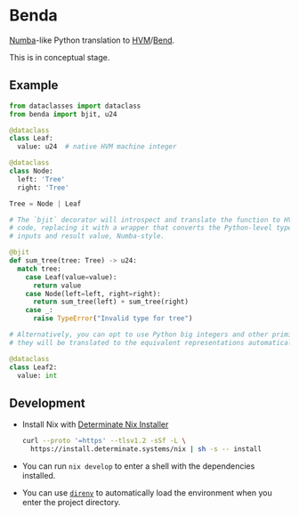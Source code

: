 # Benda

[Numba]-like Python translation to [HVM]/[Bend].

[Numba]: https://numba.pydata.org/
[HVM]: https://github.com/HigherOrderCo/hvm
[Bend]: https://github.com/HigherOrderCo/bend

This is in conceptual stage.

## Example

```py
from dataclasses import dataclass
from benda import bjit, u24

@dataclass
class Leaf:
  value: u24  # native HVM machine integer

@dataclass
class Node:
  left: 'Tree'
  right: 'Tree'

Tree = Node | Leaf

# The `bjit` decorator will introspect and translate the function to HVM/Bend
# code, replacing it with a wrapper that converts the Python-level types of the
# inputs and result value, Numba-style.

@bjit
def sum_tree(tree: Tree) -> u24:
  match tree:
    case Leaf(value=value):
      return value
    case Node(left=left, right=right):
      return sum_tree(left) + sum_tree(right)
    case _:
      raise TypeError("Invalid type for tree")

# Alternatively, you can opt to use Python big integers and other primitives,
# they will be translated to the equivalent representations automatically.

@dataclass
class Leaf2:
  value: int
```

## Development

- Install Nix with [Determinate Nix Installer]

  ```sh
  curl --proto '=https' --tlsv1.2 -sSf -L \
    https://install.determinate.systems/nix | sh -s -- install
  ```

- You can run `nix develop` to enter a shell with the dependencies installed.

- You can use [`direnv`][direnv] to automatically load the environment when you
  enter the project directory.

[Determinate Nix Installer]: https://install.determinate.systems
[direnv]: https://direnv.net
